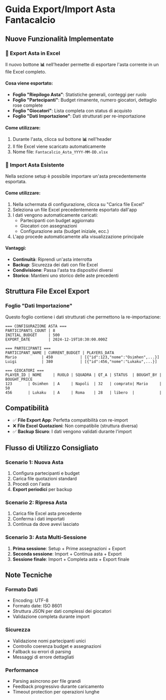 # Guida Export/Import Asta Fantacalcio

## Nuove Funzionalità Implementate

### 🔄 Export Asta in Excel

Il nuovo bottone **📊** nell'header permette di esportare l'asta corrente in un file Excel completo.

#### Cosa viene esportato:
- **Foglio "Riepilogo Asta"**: Statistiche generali, conteggi per ruolo
- **Foglio "Partecipanti"**: Budget rimanente, numero giocatori, dettaglio rose complete
- **Foglio "Giocatori"**: Lista completa con status di acquisto
- **Foglio "Dati Importazione"**: Dati strutturati per re-importazione

#### Come utilizzare:
1. Durante l'asta, clicca sul bottone **📊** nell'header
2. Il file Excel viene scaricato automaticamente
3. Nome file: `Fantacalcio_Asta_YYYY-MM-DD.xlsx`

### 📂 Import Asta Esistente

Nella sezione setup è possibile importare un'asta precedentemente esportata.

#### Come utilizzare:
1. Nella schermata di configurazione, clicca su "Carica file Excel"
2. Seleziona un file Excel precedentemente esportato dall'app
3. I dati vengono automaticamente caricati:
   - Partecipanti con budget aggiornato
   - Giocatori con assegnazioni
   - Configurazione asta (budget iniziale, ecc.)
4. L'app procede automaticamente alla visualizzazione principale

#### Vantaggi:
- **Continuità**: Riprendi un'asta interrotta
- **Backup**: Sicurezza dei dati con file Excel
- **Condivisione**: Passa l'asta tra dispositivi diversi
- **Storico**: Mantieni uno storico delle aste precedenti

## Struttura File Excel Export

### Foglio "Dati Importazione"
Questo foglio contiene i dati strutturati che permettono la re-importazione:

```
=== CONFIGURAZIONE ASTA ===
PARTICIPANTS_COUNT | 8
INITIAL_BUDGET     | 500
EXPORT_DATE        | 2024-12-19T10:30:00.000Z

=== PARTECIPANTI ===
PARTICIPANT_NAME | CURRENT_BUDGET | PLAYERS_DATA
Mario           | 450            | [{"id":123,"nome":"Osimhen",...}]
Luigi           | 380            | [{"id":456,"nome":"Lukaku",...}]

=== GIOCATORI ===
PLAYER_ID | NOME     | RUOLO | SQUADRA | QT_A | STATUS  | BOUGHT_BY | BOUGHT_PRICE
123       | Osimhen  | A     | Napoli  | 32   | comprato| Mario     | 50
456       | Lukaku   | A     | Roma    | 28   | libero  |           |
```

## Compatibilità

- ✅ **File Export App**: Perfetta compatibilità con re-import
- ❌ **File Excel Quotazioni**: Non compatibile (struttura diversa)
- ✅ **Backup Sicuro**: I dati vengono validati durante l'import

## Flusso di Utilizzo Consigliato

### Scenario 1: Nuova Asta
1. Configura partecipanti e budget
2. Carica file quotazioni standard
3. Procedi con l'asta
4. **Export periodici** per backup

### Scenario 2: Ripresa Asta
1. Carica file Excel asta precedente
2. Conferma i dati importati
3. Continua da dove avevi lasciato

### Scenario 3: Asta Multi-Sessione
1. **Prima sessione**: Setup + Prime assegnazioni + Export
2. **Seconda sessione**: Import + Continua asta + Export
3. **Sessione finale**: Import + Completa asta + Export finale

## Note Tecniche

### Formato Dati
- Encoding: UTF-8
- Formato date: ISO 8601
- Struttura JSON per dati complessi dei giocatori
- Validazione completa durante import

### Sicurezza
- Validazione nomi partecipanti unici
- Controllo coerenza budget e assegnazioni
- Fallback su errori di parsing
- Messaggi di errore dettagliati

### Performance
- Parsing asincrono per file grandi
- Feedback progressivo durante caricamento
- Timeout protection per operazioni lunghe